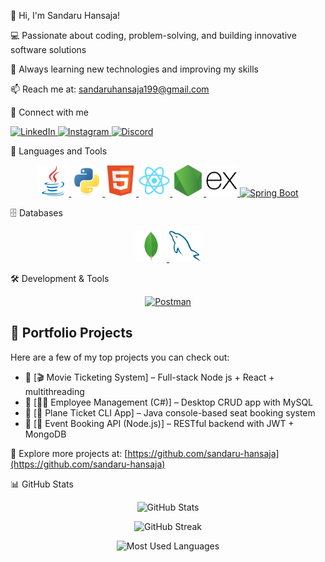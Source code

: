 👋 Hi, I'm Sandaru Hansaja!

💻 Passionate about coding, problem-solving, and building innovative software solutions

🌱 Always learning new technologies and improving my skills

📫 Reach me at: sandaruhansaja199@gmail.com

🔗 Connect with me
<p align="left"> <a href="https://linkedin.com/in/sandaru-hansaja" target="_blank"> <img src="https://img.shields.io/badge/LinkedIn-0077B5?style=for-the-badge&logo=linkedin&logoColor=white" alt="LinkedIn"> </a> <a href="https://instagram.com/sandaru_hansaja" target="_blank"> <img src="https://img.shields.io/badge/Instagram-E4405F?style=for-the-badge&logo=instagram&logoColor=white" alt="Instagram"> </a> <a href="https://discord.gg/sandaru6728#" target="_blank"> <img src="https://img.shields.io/badge/Discord-5865F2?style=for-the-badge&logo=discord&logoColor=white" alt="Discord"> </a> </p>

🚀 Languages and Tools
<p align="center"> <a href="https://www.java.com" target="_blank" rel="noreferrer"> <img src="https://raw.githubusercontent.com/devicons/devicon/master/icons/java/java-original.svg" alt="Java" width="50" height="50"/> </a> <a href="https://www.python.org" target="_blank" rel="noreferrer"> <img src="https://raw.githubusercontent.com/devicons/devicon/master/icons/python/python-original.svg" alt="Python" width="50" height="50"/> </a> <a href="https://www.w3.org/html/" target="_blank" rel="noreferrer"> <img src="https://raw.githubusercontent.com/devicons/devicon/master/icons/html5/html5-original.svg" alt="HTML5" width="50" height="50"/> </a> <a href="https://reactjs.org/" target="_blank" rel="noreferrer"> <img src="https://raw.githubusercontent.com/devicons/devicon/master/icons/react/react-original.svg" alt="React" width="50" height="50"/> </a> <a href="https://nodejs.org" target="_blank" rel="noreferrer"> <img src="https://raw.githubusercontent.com/devicons/devicon/master/icons/nodejs/nodejs-original.svg" alt="Node.js" width="50" height="50"/> </a> <a href="https://expressjs.com" target="_blank" rel="noreferrer"> <img src="https://raw.githubusercontent.com/devicons/devicon/master/icons/express/express-original.svg" alt="Express.js" width="50" height="50"/> </a> <a href="https://spring.io/" target="_blank" rel="noreferrer"> <img src="https://www.vectorlogo.zone/logos/springio/springio-icon.svg" alt="Spring Boot" width="50" height="50"/> </a> </p>
🗄️ Databases
<p align="center"> <a href="https://www.mongodb.com/" target="_blank" rel="noreferrer"> <img src="https://raw.githubusercontent.com/devicons/devicon/master/icons/mongodb/mongodb-original.svg" alt="MongoDB" width="50" height="50"/> </a> <a href="https://www.mysql.com/" target="_blank" rel="noreferrer"> <img src="https://raw.githubusercontent.com/devicons/devicon/master/icons/mysql/mysql-original.svg" alt="MySQL" width="50" height="50"/> </a> </p>
🛠️ Development & Tools
<p align="center"> <a href="https://postman.com" target="_blank" rel="noreferrer"> <img src="https://www.vectorlogo.zone/logos/getpostman/getpostman-icon.svg" alt="Postman" width="50" height="50"/> </a> </p>

## 💼 Portfolio Projects

Here are a few of my top projects you can check out:

- 🔗 [🎬 Movie Ticketing System] – Full-stack Node js + React + multithreading
- 🔗 [👨‍💼 Employee Management (C#)] – Desktop CRUD app with MySQL
- 🔗 [🛫 Plane Ticket CLI App] – Java console-based seat booking system
- 🔗 [🎉 Event Booking API (Node.js)] – RESTful backend with JWT + MongoDB

📁 Explore more projects at: [https://github.com/sandaru-hansaja](https://github.com/sandaru-hansaja)



📊 GitHub Stats
<p align="center"> <img src="https://github-readme-stats.vercel.app/api?username=sandaru-hansaja&show_icons=true&theme=tokyonight" alt="GitHub Stats"> </p> <p align="center"> <img src="https://github-readme-streak-stats.herokuapp.com/?user=sandaru-hansaja&theme=tokyonight" alt="GitHub Streak"> </p> <p align="center"> <img src="https://github-readme-stats.vercel.app/api/top-langs/?username=sandaru-hansaja&layout=compact&theme=tokyonight" alt="Most Used Languages"> </p>
